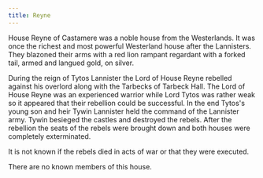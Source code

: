 ```yaml
---
title: Reyne
---
```


House Reyne of Castamere was a noble house from the Westerlands. It was once the richest and most powerful Westerland house after the Lannisters. They blazoned their arms with a red lion rampant regardant with a forked tail, armed and langued gold, on silver.

During the reign of Tytos Lannister the Lord of House Reyne rebelled against his overlord along with the Tarbecks of Tarbeck Hall. The Lord of House Reyne was an experienced warrior while Lord Tytos was rather weak so it appeared that their rebellion could be successful. In the end Tytos's young son and heir Tywin Lannister held the command of the Lannister army. Tywin besieged the castles and destroyed the rebels. After the rebellion the seats of the rebels were brought down and both houses were completely exterminated.

It is not known if the rebels died in acts of war or that they were executed.

There are no known members of this house.




